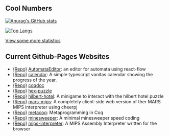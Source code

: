 ## Cool Numbers

[![Anurag's GitHub stats](https://github-readme-stats.vercel.app/api?username=neuralcoder3&show_icons=true&count_private=true&include_all_commits=true)](https://github.com/anuraghazra/github-readme-stats)

[![Top Langs](https://github-readme-stats.vercel.app/api/top-langs/?username=neuralcoder3&layout=compact)](https://github.com/anuraghazra/github-readme-stats)

[View some more statistics](https://coderstats.net/github/#neuralcoder3)

<!-- gh-pages start -->

## Current Github-Pages Websites

- [(Repo)](https://github.com/NeuralCoder3/AutomataEditor) [AutomataEditor](https://neuralcoder3.github.io/AutomataEditor/): an editor for automata using react-flow
- [(Repo)](https://github.com/NeuralCoder3/calendar) [calendar](https://neuralcoder3.github.io/calendar/): A simple typescript vanitas calendar showing the progress of the year.
- [(Repo)](https://github.com/NeuralCoder3/coqdoc) [coqdoc](https://neuralcoder3.github.io/coqdoc)
- [(Repo)](https://github.com/NeuralCoder3/hex-puzzle) [hex-puzzle](https://neuralcoder3.github.io/hex-puzzle)
- [(Repo)](https://github.com/NeuralCoder3/hilbert-hotel) [hilbert-hotel](https://neuralcoder3.github.io/hilbert-hotel/): A minigame to interact with the hilbert hotel puzzle
- [(Repo)](https://github.com/NeuralCoder3/mars-mips) [mars-mips](https://neuralcoder3.github.io/mars-mips/): A completely client-side web version of ther MARS MIPS interpreter using cheerpj
- [(Repo)](https://github.com/NeuralCoder3/metacoq) [metacoq](https://metacoq.github.io): Metaprogramming in Coq
- [(Repo)](https://github.com/NeuralCoder3/minesweeper) [minesweeper](https://neuralcoder3.github.io/minesweeper/): A minimal minesweeper speed coding
- [(Repo)](https://github.com/NeuralCoder3/mips-interpreter) [mips-interpreter](https://neuralcoder3.github.io/mips-interpreter): A MIPS Assembly Interpreter written for the browser
<!-- gh-pages end -->
